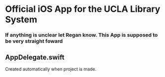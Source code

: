 # Official iOS App for the UCLA Library System
### If anything is unclear let Regan know.  This App is supposed to be very straight foward

## AppDelegate.swift
Created automatically when project is made.  
